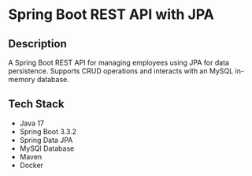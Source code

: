 # Spring Boot REST API with JPA

## Description
A Spring Boot REST API for managing employees using JPA for data persistence. Supports CRUD operations and interacts with an MySQL in-memory database.

## Tech Stack
- Java 17
- Spring Boot 3.3.2
- Spring Data JPA
- MySQl Database
- Maven
- Docker
